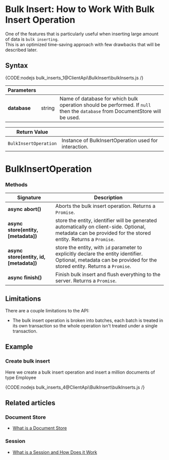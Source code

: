 # Bulk Insert: How to Work With Bulk Insert Operation

One of the features that is particularly useful when inserting large amount of data is `bulk inserting`.  
This is an optimized time-saving approach with few drawbacks that will be described later.

## Syntax

{CODE:nodejs bulk_inserts_1@ClientApi\BulkInsert\bulkInserts.js /}

| Parameters | | |
| ------------- | ------------- | ----- |
| **database** | string | Name of database for which bulk operation should be performed. If `null` then the `database` from DocumentStore will be used. |

| Return Value | |
| ------------- | ----- |
| `BulkInsertOperation` | Instance of BulkInsertOperation used for interaction. |

# BulkInsertOperation

### Methods

| Signature | Description |
| ----------| ----- |
| **async abort()** | Aborts the bulk insert operation. Returns a `Promise`. |
| **async store(entity, [metadata])** | store the entity, identifier will be generated automatically on client-side. Optional, metadata can be provided for the stored entity. Returns a `Promise`. |
| **async store(entity, id, [metadata])** | store the entity, with `id` parameter to explicitly declare the entity identifier. Optional, metadata can be provided for the stored entity. Returns a `Promise`. |
| **async finish()** | Finish bulk insert and flush everything to the server. Returns a `Promise`. |

## Limitations

There are a couple limitations to the API:

* The bulk insert operation is broken into batches, each batch is treated in its own transaction so the whole operation isn't treated under a single transaction.

## Example

### Create bulk insert

Here we create a bulk insert operation and insert a million documents of type Employee

{CODE:nodejs bulk_inserts_4@ClientApi\BulkInsert\bulkInserts.js /}

## Related articles

### Document Store

- [What is a Document Store](../../client-api/what-is-a-document-store)

### Session

- [What is a Session and How Does it Work](../../client-api/session/what-is-a-session-and-how-does-it-work)
